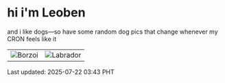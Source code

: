 # hi i'm Leoben

and i like dogs—so have some random dog pics that change whenever my CRON feels like it

|  |  |
|--------|----------|
| ![Borzoi](https://random-dog-vercel.vercel.app/api/random-borzoi?v=1753126993) | ![Labrador](https://random-dog-vercel.vercel.app/api/random-labrador?v=1753126993) |

Last updated: 2025-07-22 03:43 PHT
